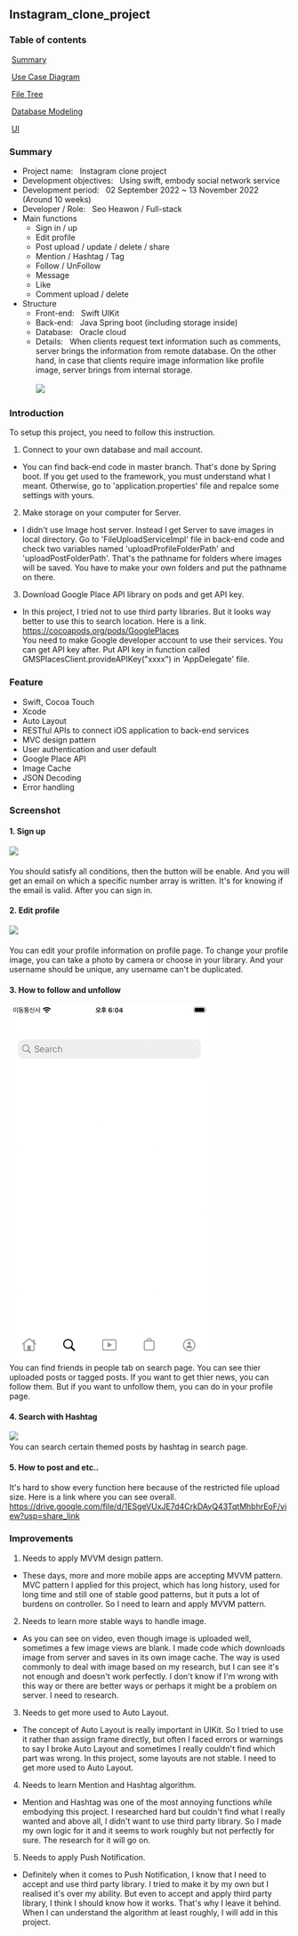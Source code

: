 ## Instagram_clone_project

### Table of contents

​	[Summary](#Summary)

​	[Use Case Diagram](#use-case-diagram)

​	[File Tree](#file-tree)

​	[Database Modeling](#database-modeling)

​	[UI](#ui)

### Summary
- Project name: &nbsp;  Instagram clone project
- Development objectives: &nbsp;  Using swift, embody social network service
- Development period: &nbsp;  02 September 2022 ~ 13 November 2022 (Around 10 weeks)
- Developer / Role: &nbsp;  Seo Heawon / Full-stack
- Main functions
  - Sign in / up
  - Edit profile
  - Post upload / update / delete / share
  - Mention / Hashtag / Tag
  - Follow / UnFollow
  - Message
  - Like
  - Comment upload / delete
- Structure
  - Front-end: &nbsp;  Swift UIKit <br/>
  - Back-end: &nbsp;  Java Spring boot (including storage inside) <br/>
  - Database: &nbsp;  Oracle cloud <br/>
  - Details: &nbsp;  When clients request text information such as comments, server brings the information from remote database. On the other hand, in case that clients require image information like profile image, server brings from internal storage. <br /><br />
![](https://user-images.githubusercontent.com/91598430/201608176-aa7a2505-a504-4e1d-936f-25417d0fd3bc.jpg)

### Introduction
To setup this project, you need to follow this instruction. 
1. Connect to your own database and mail account.
- You can find back-end code in master branch. That's done by Spring boot. If you get used to the framework, you must understand what I meant. Otherwise, go to 'application.properties' file and repalce some settings with yours.
2. Make storage on your computer for Server.
- I didn't use Image host server. Instead I get Server to save images in local directory. Go to 'FileUploadServiceImpl' file in back-end code and check two variables named 'uploadProfileFolderPath' and 'uploadPostFolderPath'. That's the pathname for folders where images will be saved. You have to make your own folders and put the pathname on there.
3. Download Google Place API library on pods and get API key.
- In this project, I tried not to use third party libraries. But it looks way better to use this to search location. Here is a link. <br/>  https://cocoapods.org/pods/GooglePlaces  <br/> You need to make Google developer account to use their services. You can get API key after. Put API key in function called GMSPlacesClient.provideAPIKey("xxxx") in 'AppDelegate' file.

### Feature
- Swift, Cocoa Touch
- Xcode
- Auto Layout
- RESTful APIs to connect iOS application to back-end services
- MVC design pattern
- User authentication and user default
- Google Place API
- Image Cache
- JSON Decoding
- Error handling

### Screenshot
#### 1. Sign up <br/>  
![](https://github.com/vankoreaseoul/Instagram_clone_project/blob/main/gifs/sign_up.png)
<br/>  
You should satisfy all conditions, then the button will be enable. And you will get an email on which a specific number array is written. It's for knowing if the email is valid. After you can sign in.
#### 2. Edit profile <br/>  
![](https://github.com/vankoreaseoul/Instagram_clone_project/blob/main/gifs/edit_profile.png)
<br/>  
You can edit your profile information on profile page. To change your profile image, you can take a photo by camera or choose in your library. And your username should be unique, any username can't be duplicated. 
#### 3. How to follow and unfollow <br/>
![](https://github.com/vankoreaseoul/Instagram_clone_project/blob/main/gifs/follow.png)
<br/> 
You can find friends in people tab on search page. You can see thier uploaded posts or tagged posts. If you want to get thier news, you can follow them. But if you want to unfollow them, you can do in your profile page.  
#### 4. Search with Hashtag <br/>
![](https://github.com/vankoreaseoul/Instagram_clone_project/blob/main/gifs/hashtag.png)
<br/> 
You can search certain themed posts by hashtag in search page. 
#### 5. How to post and etc..
It's hard to show every function here because of the restricted file upload size. Here is a link where you can see overall. <br/>
https://drive.google.com/file/d/1ESgeVUxJE7d4CrkDAyQ43TqtMhbhrEoF/view?usp=share_link

### Improvements
1. Needs to apply MVVM design pattern.
- These days, more and more mobile apps are accepting MVVM pattern. MVC pattern I applied for this project, which has long history, used for long time and still one of stable good patterns, but it puts a lot of burdens on controller. So I need to learn and apply MVVM pattern. 
2. Needs to learn more stable ways to handle image.
- As you can see on video, even though image is uploaded well, sometimes a few image views are blank. I made code which downloads image from server and saves in its own image cache. The way is used commonly to deal with image based on my research, but I can see it's not enough and doesn't work perfectly. I don't know if I'm wrong with this way or there are better ways or perhaps it might be a problem on server. I need to research.
3. Needs to get more used to Auto Layout.
- The concept of Auto Layout is really important in UIKit. So I tried to use it rather than assign frame directly, but often I faced errors or warnings to say I broke Auto Layout and sometimes I really couldn't find which part was wrong. In this project, some layouts are not stable. I need to get more used to Auto Layout.    
4. Needs to learn Mention and Hashtag algorithm.
- Mention and Hashtag was one of the most annoying functions while embodying this project. I researched hard but couldn't find what I really wanted and above all, I didn't want to use third party library. So I made my own logic for it and it seems to work roughly but not perfectly for sure. The research for it will go on. 
5. Needs to apply Push Notification.
- Definitely when it comes to Push Notification, I know that I need to accept and use third party library. I tried to make it by my own but I realised it's over my ability. But even to accept and apply third party library, I think I should know how it works. That's why I leave it behind. When I can understand the algorithm at least roughly, I will add in this project.  

